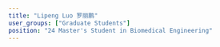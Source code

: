```yaml
---
title: "Lipeng Luo 罗丽鹏"
user_groups: ["Graduate Students"]
position: "24 Master's Student in Biomedical Engineering"
---
```

